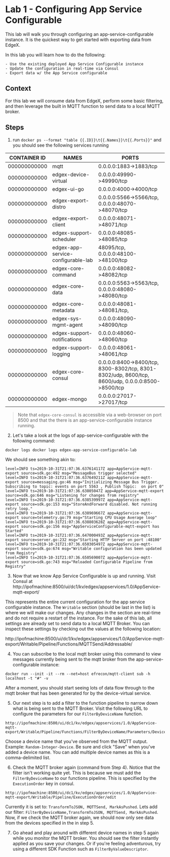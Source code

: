 # Lab 1 - Configuring App Service Configurable

This lab will walk you through configuring an app-service-configurable instance. It is the quickest way to get started with exporting data from EdgeX.

In this lab you will learn how to do the following:

    - Use the existing deployed App Service Configurable instance
    - Update the configuration in real-time via Consul
    - Export data w/ the App Service configurable
    
## Context

For this lab we will consume data from EdgeX, perform some basic filtering, and then leverage the built in MQTT function to send data to a local MQTT broker.  

## Steps

1) run `docker ps --format "table {{.ID}}\t{{.Names}}\t{{.Ports}}"` and you should see the following services running

|CONTAINER ID    |NAMES                            |PORTS                      |
|----------------|---------------------------------|---------------------------|
| 000000000000   | mqtt                            |  0.0.0.0:1883->1883/tcp
| 000000000000   |     edgex-device-virtual        |  0.0.0.0:49990->49990/tcp |
| 000000000000   |     edgex-ui-go                 |  0.0.0.0:4000->4000/tcp |
| 000000000000   |     edgex-export-distro         |  0.0.0.0:5566->5566/tcp,  0.0.0.0:48070->48070/tcp |
| 000000000000   |     edgex-export-client         |  0.0.0.0:48071->48071/tcp |
| 000000000000   |     edgex-support-scheduler     |  0.0.0.0:48085->48085/tcp |
| 000000000000   | edgex-app-service-configurable-lab | 48095/tcp, 0.0.0.0:48100->48100/tcp |
| 000000000000   |     edgex-core-command          |  0.0.0.0:48082->48082/tcp |
| 000000000000   |     edgex-core-data             |  0.0.0.0:5563->5563/tcp,  0.0.0.0:48080->48080/tcp |
| 000000000000   |     edgex-core-metadata         |  0.0.0.0:48081->48081/tcp,  |48082/tcp
| 000000000000   |     edgex-sys-mgmt-agent        |  0.0.0.0:48090->48090/tcp |
| 000000000000   |     edgex-support-notifications |  0.0.0.0:48060->48060/tcp |
| 000000000000   |     edgex-support-logging       |  0.0.0.0:48061->48061/tcp |
| 000000000000   |     edgex-core-consul           |  0.0.0.0:8400->8400/tcp,  8300-8302/tcp, 8301-8302/udp, 8600/tcp, 8600/udp, 0.0.0.0:8500->8500/tcp |
| 000000000000   |     edgex-mongo                 |  0.0.0.0:27017->27017/tcp |

> Note that `edgex-core-consul` is accessible via a web-browser on port 8500 and that the there is an app-service-configurable instance running.

2) Let's take a look at the logs of app-service-configurable with the following command:
```shell
docker logs docker logs edgex-app-service-configurable-lab
```
We should see something akin to:
```
level=INFO ts=2019-10-31T21:07:36.637614117Z app=AppService-mqtt-export source=sdk.go:492 msg="MessageBus trigger selected"
level=INFO ts=2019-10-31T21:07:36.637649211Z app=AppService-mqtt-export source=messaging.go:46 msg="Initializing Message Bus Trigger. Subscribing to topic: events on port 5563 , Publish Topic:  on port 0"
level=INFO ts=2019-10-31T21:07:36.63805047Z app=AppService-mqtt-export source=sdk.go:646 msg="Listening for changes from registry"
level=INFO ts=2019-10-31T21:07:36.638539997Z app=AppService-mqtt-export source=sdk.go:153 msg="StoreAndForward disabled. Not running retry loop."
level=INFO ts=2019-10-31T21:07:36.638969667Z app=AppService-mqtt-export source=telemetry.go:79 msg="Starting CPU Usage Average loop"
level=INFO ts=2019-10-31T21:07:36.638803628Z app=AppService-mqtt-export source=sdk.go:156 msg="AppServiceConfigurable-mqtt-export has Started"
level=INFO ts=2019-10-31T21:07:36.647000493Z app=AppService-mqtt-export source=server.go:232 msg="Starting HTTP Server on port :48100"
level=INFO ts=2019-10-31T21:07:36.650305497Z app=AppService-mqtt-export source=sdk.go:674 msg="Writable configuration has been updated from Registry"
level=INFO ts=2019-10-31T21:07:36.650569007Z app=AppService-mqtt-export source=sdk.go:743 msg="Reloaded Configurable Pipeline from Registry"
```

3) Now that we know App Service Configurable is up and running. Visit Consul at
http://ipofmachine:8500/ui/dc1/kv/edgex/appservices/1.0/AppService-mqtt-export/

This represents the entire current configuration for the app service configurable instance. The `Writable` section (should be last in the list) is where we will make our changes. Any changes in the section are real-time and do not require a restart of the instance. For the sake of this lab, all settings are already set to send data to a local MQTT Broker. You can inspect these settings by checking out the values at the following location:

http://ipofmachine:8500/ui/dc1/kv/edgex/appservices/1.0/AppService-mqtt-export/Writable/Pipeline/Functions/MQTTSend/Addressable/



4) You can subscribe to the local mqtt broker using this command to view messages currently being sent to the mqtt broker from the app-service-configurable instance:
```shell
docker run --init -it --rm --net=host efrecon/mqtt-client sub -h localhost -t "#" -v
```
After a moment, you should start seeing lots of data flow through to the mqtt broker that has been generated for by the device-virtual service. 

5) Our next step is to add a filter to the function pipeline to narrow down what is being sent to the MQTT Broker. Visit the following URL to configure the parameters for our `FilterByDeviceName` function. 
```
http://ipofmachine:8500/ui/dc1/kv/edgex/appservices/1.0/AppService-mqtt-export/Writable/Pipeline/Functions/FilterByDeviceName/Parameters/DeviceNames/edit
```
Choose a device name that you've observed from the MQTT output. Example: `Random-Integer-Device`.
Be sure and click "Save" when you've added a device name. You can add multiple device names as this is a comma-delimited list.

6) Check the MQTT broker again (command from Step 4). Notice that the filter isn't working quite yet. This is because we must add the `FilterByDeviceName` to our functions pipeline. This is specified by the `ExecutionOrder` key in consul.
```
http://ipofmachine:8500/ui/dc1/kv/edgex/appservices/1.0/AppService-mqtt-export/Writable/Pipeline/ExecutionOrder/edit
```
Currently it is set to: `TransformToJSON, MQTTSend, MarkAsPushed`. Lets add our filter:
`FilterByDeviceName,TransformToJSON, MQTTSend, MarkAsPushed`. Now, if we check the MQTT broker again, we should now only see data from the devices specified in the in step 5.

7) Go ahead and play around with different device names in step 5 again while you monitor the MQTT broker. You should see the filter instantly applied as you save your changes. Or if you're feeling adventurous, try using a different SDK Function such as `FilterByValueDescriptor`. 





